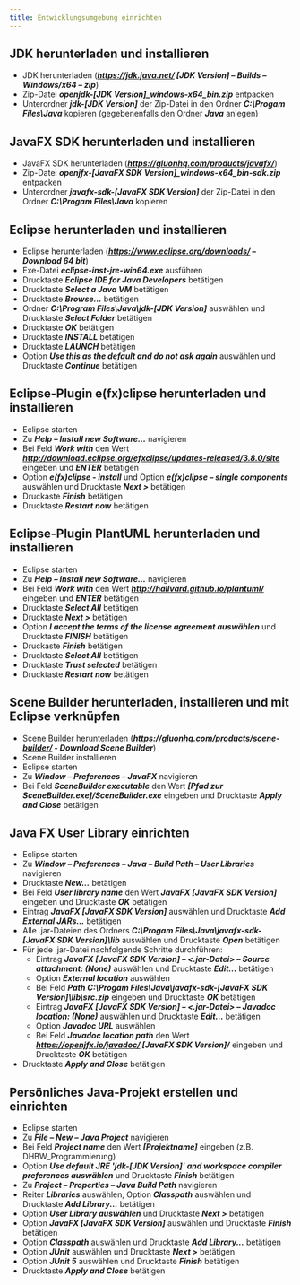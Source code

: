 ```yaml
---
title: Entwicklungsumgebung einrichten
---
```


## JDK herunterladen und installieren
- JDK herunterladen (_**https://jdk.java.net/ \[JDK Version\] – Builds – Windows/x64 – zip**_)
- Zip-Datei _**openjdk-\[JDK Version\]_windows-x64_bin.zip**_ entpacken
- Unterordner _**jdk-\[JDK Version\]**_ der Zip-Datei in den Ordner _**C:\Progam Files\Java**_ kopieren (gegebenenfalls den Ordner _**Java**_ anlegen)

## JavaFX SDK herunterladen und installieren
- JavaFX SDK herunterladen (_**https://gluonhq.com/products/javafx/**_)
- Zip-Datei _**openjfx-\[JavaFX SDK Version\]_windows-x64_bin-sdk.zip**_ entpacken
- Unterordner _**javafx-sdk-\[JavaFX SDK Version\]**_ der Zip-Datei in den Ordner _**C:\Progam Files\Java**_ kopieren

## Eclipse herunterladen und installieren
- Eclipse herunterladen (_**https://www.eclipse.org/downloads/ – Download 64 bit**_)
- Exe-Datei _**eclipse-inst-jre-win64.exe**_ ausführen
- Drucktaste _**Eclipse IDE for Java Developers**_ betätigen
- Drucktaste _**Select a Java VM**_ betätigen
- Drucktaste _**Browse…**_ betätigen
- Ordner _**C:\Program Files\Java\jdk-\[JDK Version\]**_ auswählen und Drucktaste _**Select Folder**_ betätigen
- Drucktaste _**OK**_ betätigen
- Drucktaste _**INSTALL**_ betätigen
- Drucktaste _**LAUNCH**_ betätigen
- Option _**Use this as the default and do not ask again**_ auswählen und Drucktaste _**Continue**_ betätigen

## Eclipse-Plugin e(fx)clipse herunterladen und installieren
- Eclipse starten
- Zu _**Help – Install new Software...**_ navigieren
- Bei Feld _**Work with**_ den Wert _**http://download.eclipse.org/efxclipse/updates-released/3.8.0/site**_ eingeben und _**ENTER**_ betätigen
- Option _**e(fx)clipse - install**_ und Option _**e(fx)clipse – single components**_ auswählen und Drucktaste _**Next >**_ betätigen
- Druckaste _**Finish**_ betätigen
- Drucktaste _**Restart now**_ betätigen

## Eclipse-Plugin PlantUML herunterladen und installieren
- Eclipse starten
- Zu _**Help – Install new Software…**_ navigieren
- Bei Feld _**Work with**_ den Wert _**http://hallvard.github.io/plantuml/**_ eingeben und _**ENTER**_ betätigen
- Drucktaste _**Select All**_ betätigen
- Drucktaste _**Next >**_ betätigen
- Option _**I accept the terms of the license agreement auswählen**_ und Drucktaste _**FINISH**_ betätigen
- Druckaste _**Finish**_ betätigen
- Drucktaste _**Select All**_ betätigen
- Drucktaste _**Trust selected**_ betätigen
- Drucktaste _**Restart now**_ betätigen
  
## Scene Builder herunterladen, installieren und mit Eclipse verknüpfen
- Scene Builder herunterladen (_**https://gluonhq.com/products/scene-builder/ - Download Scene Builder**_)
- Scene Builder installieren
- Eclipse starten
- Zu _**Window – Preferences – JavaFX**_ navigieren
- Bei Feld _**SceneBuilder executable**_ den Wert _**\[Pfad zur SceneBuilder.exe\]/SceneBuilder.exe**_ eingeben und Drucktaste _**Apply and Close**_ betätigen

## Java FX User Library einrichten
- Eclipse starten
- Zu _**Window – Preferences – Java – Build Path – User Libraries**_ navigieren
- Drucktaste _**New...**_ betätigen
- Bei Feld _**User library name**_ den Wert _**JavaFX \[JavaFX SDK Version\]**_ eingeben und Drucktaste _**OK**_ betätigen
- Eintrag _**JavaFX \[JavaFX SDK Version\]**_ auswählen und Drucktaste _**Add External JARs…**_ betätigen
- Alle .jar-Dateien des Ordners _**C:\Progam Files\Java\javafx-sdk-\[JavaFX SDK Version\]\lib**_ auswählen und Drucktaste _**Open**_ betätigen
- Für jede .jar-Datei nachfolgende Schritte durchführen:
    - Eintrag _**JavaFX \[JavaFX SDK Version\] – \<.jar-Datei\> – Source attachment: (None)**_ auswählen und Drucktaste _**Edit...**_ betätigen
    - Option _**External location**_ auswählen
    - Bei Feld _**Path C:\Progam Files\Java\javafx-sdk-\[JavaFX SDK Version\]\lib\src.zip**_ eingeben und Drucktaste _**OK**_ betätigen
    - Eintrag _**JavaFX \[JavaFX SDK Version\] – \<.jar-Datei\> – Javadoc location: (None)**_ auswählen und Drucktaste _**Edit...**_ betätigen
    - Option _**Javadoc URL**_ auswählen
    - Bei Feld _**Javadoc location path**_ den Wert _**https://openjfx.io/javadoc/ \[JavaFX SDK Version\]/**_ eingeben und Drucktaste _**OK**_ betätigen
- Drucktaste _**Apply and Close**_ betätigen

## Persönliches Java-Projekt erstellen und einrichten
- Eclipse starten
- Zu _**File – New – Java Project**_ navigieren
- Bei Feld _**Project name**_ den Wert _**\[Projektname\]**_ eingeben (z.B. DHBW_Programmierung)
- Option _**Use default JRE 'jdk-\[JDK Version\]' and workspace compiler preferences auswählen**_ und Drucktaste _**Finish**_ betätigen
- Zu _**Project – Properties – Java Build Path**_ navigieren
- Reiter _**Libraries**_ auswählen, Option _**Classpath**_ auswählen und Drucktaste _**Add Library...**_ betätigen
- Option _**User Library auswählen**_ und Drucktaste _**Next >**_ betätigen 
- Option _**JavaFX \[JavaFX SDK Version\]**_ auswählen und Drucktaste _**Finish**_ betätigen
- Option _**Classpath**_ auswählen und Drucktaste _**Add Library...**_ betätigen
- Option _**JUnit**_ auswählen und Drucktaste _**Next >**_ betätigen 
- Option _**JUnit 5**_ auswählen und Drucktaste _**Finish**_ betätigen
- Drucktaste _**Apply and Close**_ betätigen
